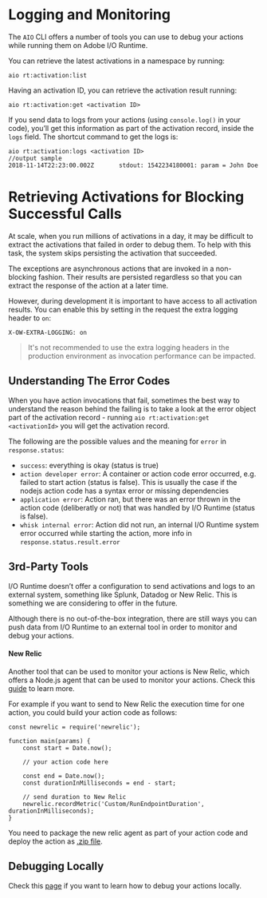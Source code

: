 # Logging and Monitoring

The `AIO` CLI offers a number of tools you can use to debug your actions while running them on Adobe I/O Runtime.

You can retrieve the latest activations in a namespace by running:
```
aio rt:activation:list
```
Having an activation ID, you can retrieve the activation result running:
```
aio rt:activation:get <activation ID>
```
If you send data to logs from your actions (using `console.log()` in your code), you&rsquo;ll get this information as part of the activation record, inside the `logs` field. The shortcut command to get the logs is:
```
aio rt:activation:logs <activation ID>
//output sample
2018-11-14T22:23:00.002Z       stdout: 1542234180001: param = John Doe
```

# Retrieving Activations for Blocking Successful Calls

At scale, when you run millions of activations in a day, it may be difficult to extract the activations that failed in order to debug them. To help with this task, the system skips persisting the activation that succeeded. 

The exceptions are asynchronous actions that are invoked in a non-blocking fashion. Their results are persisted regardless 
so that you can extract the response of the action at a later time. 

However, during development it is important to have access to all activation results. You can enable this by setting in the request the extra logging header to `on`: 
```
X-OW-EXTRA-LOGGING: on
``` 

> It's not recommended to use the extra logging headers in the production environment as invocation performance can be impacted. 

## Understanding The Error Codes

When you have action invocations that fail, sometimes the best way to understand the reason behind the failing is to take a look at the error object part of the activation record - running `aio rt:activation:get <activationId>` you will get the activation record.

The following are the possible values and the meaning for `error` in `response.status`:
* `success`: everything is okay (status is true)
* `action developer error`: A container or action code error occurred, e.g. failed to start action (status is false). This is usually the case if the nodejs action code has a syntax error or missing dependencies
* `application error`: Action ran, but there was an error thrown in the action code (deliberatly or not) that was handled by I/O Runtime (status is false).
* `whisk internal error`: Action did not run, an internal I/O Runtime system error occurred while starting the action, more info in `response.status.result.error`

## 3rd-Party Tools

I/O Runtime doesn’t offer a configuration to send activations and logs to an external system, something like Splunk, Datadog or New Relic. This is something we are considering to offer in the future. 

Although there is no out-of-the-box integration, there are still ways you can push data from I/O Runtime to an external tool in order to monitor and debug your actions. 

#### New Relic
Another tool that can be used to monitor your actions is New Relic, which offers a Node.js agent that can be used to monitor your actions. Check this [guide](https://docs.newrelic.com/docs/agents/nodejs-agent/getting-started/introduction-new-relic-nodejs) to learn more.

For example if you want to send to New Relic the execution time for one action, you could build your action code as follows:
```
const newrelic = require('newrelic');

function main(params) {
    const start = Date.now();
    
    // your action code here
    
    const end = Date.now();
    const durationInMilliseconds = end - start;
    
    // send duration to New Relic
    newrelic.recordMetric('Custom/RunEndpointDuration', durationInMilliseconds);
}
```
You need to package the new relic agent as part of your action code and deploy the action as [.zip file](creating_actions#deploying-zip-actions). 


## Debugging Locally

Check this [page](debugging.md) if you want to learn how to debug your actions locally.
